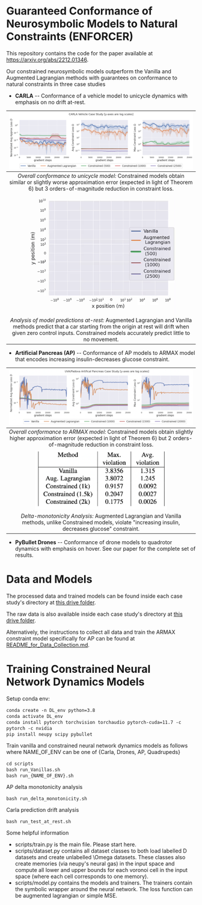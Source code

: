 # Guaranteed Conformance of Neurosymbolic Models to Natural Constraints (ENFORCER)
This repository contains the code for the paper available at https://arxiv.org/abs/2212.01346.

Our constrained neurosymbolic models outperform the Vanilla and Augmented Lagrangian methods with guarantees on conformance to natural constraints in three case studies
* **CARLA** -- Conformance of a vehicle model to unicycle dynamics with emphasis on no drift at-rest.

| <img src="content/CARLA_Plots.png" width="600"> | 
|:--:| 
| *Overall conformance to unicycle model:* Constrained models obtain similar or slightly worse approximation error (expected in light of Theorem 6) but 3 orders-of-magnitude reduction in constraint loss. |
| <img src="content/predictions_at_rest_0_seed_20timesteps.gif" width="400"> | 
| *Analysis of model predictions at-rest:* Augmented Lagrangian and Vanilla methods predict that a car starting from the origin at rest will drift when given zero control inputs. Constrained models accurately predict little to no movement. |

* **Artificial Pancreas (AP)** -- Conformance of AP models to ARMAX model that encodes increasing insulin-decreases glucose constraint.

| <img src="content/AP_Plots.png" width="600"> | 
|:--:| 
| *Overall conformance to ARMAX model:* Constrained models obtain slightly higher approximation error (expected in light of Theorem 6) but 2 orders-of-magnitude reduction in constraint loss. |
| <img src="content/AP_table.png" width="350"> | 
| *Delta-monotonicity Analysis:* Augmented Lagrangian and Vanilla methods, unlike Constrained models, violate "increasing insulin, decreases glucose" constraint. |

* **PyBullet Drones** -- Conformance of drone models to quadrotor dynamics with emphasis on hover.
See our paper for the complete set of results.

# Data and Models
The processed data and trained models can be found inside each case study's directory at [this drive folder](https://drive.google.com/drive/folders/1L-aX46Xpkj7-1dps8lGuwRSAbENTX3lD?usp=sharing).

The raw data is also available inside each case study's directory at [this drive folder](https://drive.google.com/drive/folders/1mBGhZE1qdIXdwtYmAOgHUMsdHiW0YbxP?usp=sharing).

Alternatively, the instructions to collect all data and train the ARMAX constraint model specifically for AP can be found at [README_for_Data_Collection.md](README_for_Data_Collection.md).

# Training Constrained Neural Network Dynamics Models
Setup conda env:
```
conda create -n DL_env python=3.8
conda activate DL_env
conda install pytorch torchvision torchaudio pytorch-cuda=11.7 -c pytorch -c nvidia
pip install neupy scipy pybullet
```

Train vanilla and constrained neural network dynamics models as follows where NAME_OF_ENV can be one of {Carla, Drones, AP, Quadrupeds}
```
cd scripts
bash run_Vanillas.sh
bash run_{NAME_OF_ENV}.sh
```

AP delta monotonicity analysis
```
bash run_delta_monotonicity.sh
```

Carla prediction drift analysis
```
bash run_test_at_rest.sh
```

Some helpful information
* scripts/train.py is the main file. Please start here.
* scripts/dataset.py contains all dataset classes to both load labelled D datasets and create unlabelled \Omega datasets. These classes also create memories (via neupy's neural gas) in the input space and compute all lower and upper bounds for each voronoi cell in the input space (where each cell corresponds to one memory).
* scripts/model.py contains the models and trainers. The trainers contain the symbolic wrapper around the neural network. The loss function can be augmented lagrangian or simple MSE.
